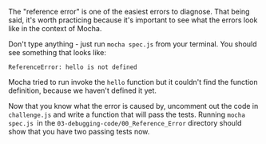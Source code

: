 The "reference error" is one of the easiest errors to diagnose. That being said, it's worth practicing because it's important to see what the errors look like in the context of Mocha.

Don't type anything - just run `mocha spec.js` from your terminal. You should see something that looks like:

```
ReferenceError: hello is not defined
```

Mocha tried to run invoke the `hello` function but it couldn't find the function definition, because we haven't defined it yet.

Now that you know what the error is caused by, uncomment out the code in `challenge.js` and write a function that will pass the tests. Running `mocha spec.js `in the `03-debugging-code/00_Reference_Error` directory should show that you have two passing tests now.